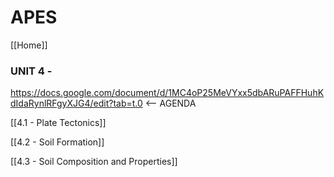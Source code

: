 # APES

[[Home]] 

### UNIT 4 -

<https://docs.google.com/document/d/1MC4oP25MeVYxx5dbARuPAFFHuhKdIdaRynlRFgyXJG4/edit?tab=t.0> <-- AGENDA

[[4.1 - Plate Tectonics]]

[[4.2 - Soil Formation]]

[[4.3 - Soil Composition and Properties]]